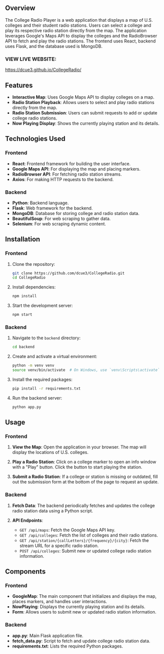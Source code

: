 ## Overview

The College Radio Player is a web application that displays a map of U.S. colleges and their student radio stations. Users can select a college and play its respective radio station directly from the map. The application leverages Google's Maps API to display the colleges and the RadioBrowser API to fetch and play the radio stations. The frontend uses React, backend uses Flask, and the database used is MongoDB. 

### VIEW LIVE WEBSITE:
https://dcue3.github.io/CollegeRadio/

## Features

- **Interactive Map**: Uses Google Maps API to display colleges on a map.
- **Radio Station Playback**: Allows users to select and play radio stations directly from the map.
- **Radio Station Submission**: Users can submit requests to add or update college radio stations.
- **Now Playing Display**: Shows the currently playing station and its details.

## Technologies Used

### Frontend

- **React**: Frontend framework for building the user interface.
- **Google Maps API**: For displaying the map and placing markers.
- **RadioBrowser API**: For fetching radio station streams.
- **Axios**: For making HTTP requests to the backend.

### Backend

- **Python**: Backend language.
- **Flask**: Web framework for the backend.
- **MongoDB**: Database for storing college and radio station data.
- **BeautifulSoup**: For web scraping to gather data.
- **Selenium**: For web scraping dynamic content.

## Installation

### Frontend

1. Clone the repository:
    ```bash
    git clone https://github.com/dcue3/CollegeRadio.git
    cd CollegeRadio
    ```

2. Install dependencies:
    ```bash
    npm install
    ```

3. Start the development server:
    ```bash
    npm start
    ```

### Backend

1. Navigate to the `backend` directory:
    ```bash
    cd backend
    ```

2. Create and activate a virtual environment:
    ```bash
    python -m venv venv
    source venv/bin/activate  # On Windows, use `venv\Scripts\activate`
    ```

3. Install the required packages:
    ```bash
    pip install -r requirements.txt
    ```

4. Run the backend server:
    ```bash
    python app.py
    ```

## Usage

### Frontend

1. **View the Map**: Open the application in your browser. The map will display the locations of U.S. colleges.

2. **Play a Radio Station**: Click on a college marker to open an info window with a "Play" button. Click the button to start playing the station.

3. **Submit a Radio Station**: If a college or station is missing or outdated, fill out the submission form at the bottom of the page to request an update.

### Backend

1. **Fetch Data**: The backend periodically fetches and updates the college radio station data using a Python script.

2. **API Endpoints**:
    - `GET /api/maps`: Fetch the Google Maps API key.
    - `GET /api/colleges`: Fetch the list of colleges and their radio stations.
    - `GET /api/station/{callLetters}/{frequency}/{city}`: Fetch the stream URL for a specific radio station.
    - `POST /api/colleges`: Submit new or updated college radio station information.

## Components

### Frontend

- **GoogleMap**: The main component that initializes and displays the map, places markers, and handles user interactions.
- **NowPlaying**: Displays the currently playing station and its details.
- **Form**: Allows users to submit new or updated radio station information.

### Backend

- **app.py**: Main Flask application file.
- **fetch_data.py**: Script to fetch and update college radio station data.
- **requirements.txt**: Lists the required Python packages.